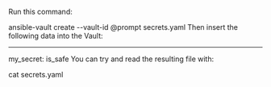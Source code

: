 Run this command:

ansible-vault create --vault-id @prompt secrets.yaml
Then insert the following data into the Vault:

---
my_secret: is_safe
You can try and read the resulting file with:

cat secrets.yaml

